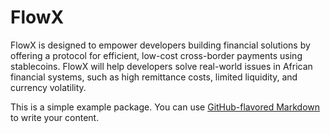 # FlowX
FlowX is designed to empower developers building financial solutions by offering a protocol for efficient, low-cost cross-border payments using stablecoins. FlowX will help developers solve real-world issues in African financial systems, such as high remittance costs, limited liquidity, and currency volatility.

This is a simple example package. You can use
[GitHub-flavored Markdown](https://guides.github.com/features/mastering-markdown/)
to write your content.

